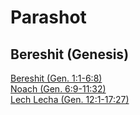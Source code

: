 # Parashot

## Bereshit (Genesis)
[Bereshit (Gen. 1:1-6:8)](WeeklyParasha/01%20-%20Bereshit)<br>
[Noach (Gen. 6:9-11:32)](WeeklyParasha/02%20-%20Noach)<br>
[Lech Lecha (Gen. 12:1-17:27)](WeeklyParasha/03%20-%20Lech%20Lecha)<br>


